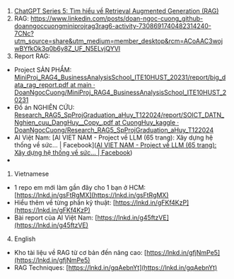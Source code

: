 1. [ChatGPT Series 5: Tìm hiểu về Retrieval Augmented Generation (RAG)](https://viblo.asia/p/chatgpt-series-5-tim-hieu-ve-retrieval-augmented-generation-rag-Ny0VGRd7LPA)
2. RAG: https://www.linkedin.com/posts/doan-ngoc-cuong_github-doanngoccuongminiprojrag3rag6-activity-7308691740482314240-7CNc?utm_source=share&utm_medium=member_desktop&rcm=ACoAAC3wojwBYfkOk3q0b6y8Z_UF_N5ELvjQYVI
3. Report RAG: 
- Project SẢN PHẨM: [MiniProj_RAG4_BusinessAnalysisSchool_ITE10HUST_20231/report/big_data_rag_report.pdf at main · DoanNgocCuong/MiniProj_RAG4_BusinessAnalysisSchool_ITE10HUST_20231](https://github.com/DoanNgocCuong/MiniProj_RAG4_BusinessAnalysisSchool_ITE10HUST_20231/blob/main/report/big_data_rag_report.pdf)
- Đồ án NGHIÊN CỨU: [Research_RAG5_SpProjGraduation_aHuy_T122024/report/SOICT_DATN_Nghien_cuu_DangHuy__Copy_.pdf at CuongHuy_kaggle · DoanNgocCuong/Research_RAG5_SpProjGraduation_aHuy_T122024](https://github.com/DoanNgocCuong/Research_RAG5_SpProjGraduation_aHuy_T122024/blob/CuongHuy_kaggle/report/SOICT_DATN_Nghien_cuu_DangHuy__Copy_.pdf)
- AI Việt Nam: [AI VIET NAM - Project về LLM (65 trang): Xây dựng hệ thống về sức... | Facebook]([AI VIET NAM - Project về LLM (65 trang): Xây dựng hệ thống về sức... | Facebook](https://www.facebook.com/aivietnam.edu.vn/posts/project-v%E1%BB%81-llm-65-trang-x%C3%A2y-d%E1%BB%B1ng-h%E1%BB%87-th%E1%BB%91ng-v%E1%BB%81-s%E1%BB%A9c-kho%E1%BA%BB-d%C3%B9ng-llamaindex-h%C6%B0%E1%BB%9Bng-d%E1%BA%ABn-/854855683423818))
- 
1. Vietnamese
- 1 repo em mới làm gần đây cho 1 bạn ở HCM:  
[https://lnkd.in/gsFtRgMX](https://lnkd.in/gsFtRgMX)  
- Hiểu thêm về từng phần kỹ thuật: [https://lnkd.in/gFKf4KzP](https://lnkd.in/gFKf4KzP)  
- Bài report của AI Việt Nam: [https://lnkd.in/g45ftzVE](https://lnkd.in/g45ftzVE)  
4. English
- Kho tài liệu về RAG từ cơ bản đến nâng cao: [https://lnkd.in/gfjNmPe5](https://lnkd.in/gfjNmPe5)  
- RAG Techniques: [https://lnkd.in/gqAebnYt](https://lnkd.in/gqAebnYt)